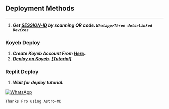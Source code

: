 ## Deployment Methods
---
1. ***Get [SESSION-ID](https://astro-qr.onrender.com) by scanning QR code. `Whatapp>Three dots>Linked Devices`***

### Koyeb Deploy
1. ***Create Koyeb Account From [Here](https://app.koyeb.com/auth/signin).***
2. ***[Deploy on Koyeb](https://app.koyeb.com/apps/deploy?type=git&repository=github.com/vihangayt0/Astro-Md-V5&branch=Astro-MD-V6&env[FOOTER]=%E1%B4%80%EA%9C%B1%E1%B4%9B%CA%80%E1%B4%8F-%E1%B4%8D%E1%B4%85%20%E1%B4%98%E1%B4%9C%CA%99%CA%9F%C9%AA%E1%B4%84%20%EA%9C%B1%E1%B4%9B%E1%B4%80%CA%99%CA%9F%E1%B4%87&env[HOST]=KOYEB&env[CAPTION]=*%C9%A2%E1%B4%87%C9%B4%E1%B4%80%CA%80%E1%B4%80%E1%B4%9B%E1%B4%87%E1%B4%85%20%CA%99%CA%8F%20%E1%B4%80%EA%9C%B1%E1%B4%9B%CA%80%E1%B4%8F-%E1%B4%8D%E1%B4%85*&env[ALIVE_MSG]=default&env[LANG]=EN&env[ALIVE_LOGO]=https://i.imgur.com/v8iuP8v.jpg&env[ONLY_GROUP]=false&env[SESSION_ID]=&env[INBOX_BL_MSG]=*Inbox%20not%20allowed*&env[PORT]=8000&ports=8000;http;/).*** ***[[Tutorial]](https://youtu.be/-gkhE0byFEs)***

### Replit Deploy
1. ***Wait for deploy tutorial.***


<a href="https://chat.whatsapp.com/FfGKEgaNAg9CE10iPWUq75"><img alt="WhatsApp" src="https://camo.githubusercontent.com/2157131829ac512183ee8f8b6c6f803688a4cc66a2e686602844e80478401a7c/68747470733a2f2f696d672e736869656c64732e696f2f62616467652f4a6f696e2047726f75702d3235443336363f7374796c653d666f722d7468652d6261646765266c6f676f3d7768617473617070266c6f676f436f6c6f723d7768697465"/></a>


   ```Thanks Fro using Astro-MD```
